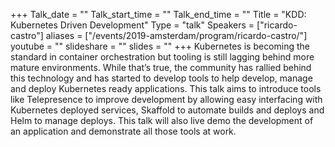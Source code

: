 +++
Talk_date = ""
Talk_start_time = ""
Talk_end_time = ""
Title = "KDD: Kubernetes Driven Development"
Type = "talk"
Speakers = ["ricardo-castro"]
aliases = ["/events/2019-amsterdam/program/ricardo-castro/"]
youtube = ""
slideshare = ""
slides = ""
+++
Kubernetes is becoming the standard in container orchestration but tooling is still lagging behind more mature environments. While that’s true, the community has rallied behind this technology and has started to develop tools to help develop, manage and deploy Kubernetes ready applications. This talk aims to introduce tools like Telepresence to improve development by allowing easy interfacing with Kubernetes deployed services, Skaffold to automate builds and deploys and Helm to manage deploys. This talk will also live demo the development of an application and demonstrate all those tools at work.
